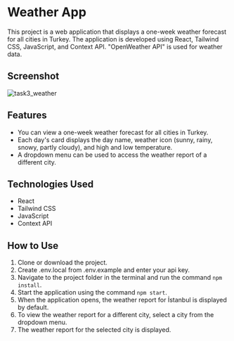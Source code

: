 # Weather App

This project is a web application that displays a one-week weather forecast for all cities in Turkey. The application is developed using React, Tailwind CSS, JavaScript, and Context API. "OpenWeather API" is used for weather data.

## Screenshot
![task3_weather](https://user-images.githubusercontent.com/110597975/231404162-d5c14a63-e3fc-403a-b0ba-213b035a6011.png)


## Features

- You can view a one-week weather forecast for all cities in Turkey.
- Each day's card displays the day name, weather icon (sunny, rainy, snowy, partly cloudy), and high and low temperature.
- A dropdown menu can be used to access the weather report of a different city.

## Technologies Used

- React
- Tailwind CSS
- JavaScript
- Context API

## How to Use

1. Clone or download the project.
2. Create .env.local from .env.example and enter your api key.
3. Navigate to the project folder in the terminal and run the command `npm install`.
4. Start the application using the command `npm start`.
5. When the application opens, the weather report for İstanbul is displayed by default.
6. To view the weather report for a different city, select a city from the dropdown menu.
7. The weather report for the selected city is displayed.



